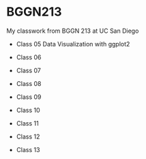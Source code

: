 # BGGN213
My classwork from BGGN 213 at UC San Diego

- Class 05 Data Visualization with ggplot2

- Class 06 

- Class 07

- Class 08

- Class 09

- Class 10

- Class 11

- Class 12

- Class 13
